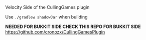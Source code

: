 Velocity Side of the CullingGames plugin

Use ```./gradlew shadowJar``` when building

**NEEDED FOR BUKKIT SIDE CHECK THIS REPO FOR BUKKIT SIDE** https://github.com/cronozx/CullingGamesPlugin
